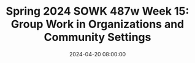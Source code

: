 ---
layout: single_presentation
name: spring-2024-sowk-487w-week-15-group-work-in-organizations-and-community-settings.md
title: "Spring 2024 SOWK 487w Week 15: Group Work in Organizations and Community Settings"
date:  2024-04-20 08:00:00
presentation_id: vw832w
permalink: /vw832w/
redirect_from:
  - /presentations/vw832w/spring-2024-sowk-487w-week-15-group-work-in-organizations-and-community-settings
slides: 
  - slide_name: deck-12643-large-0.jpeg
    slide_text: >
      Group Work in Organizational and Community Settings Dr. Jacob Campbell, LICSW at Heritage University Spring 2024 SOWK 487

  - slide_name: deck-12643-large-1.jpeg
    slide_text: >
      Prioritize Your Values Put First Things First • Acceptance • Love • Family • Money • Friends • Respect • Health • Spirituality • Honesty • What you want

  - slide_name: deck-12643-large-2.jpeg
    slide_text: >
      Environmental Characteristics Structural Characteristics Partnership Programs and Interventions Group Dynamics Characteristics of Effective Partnerships ff Jacob Campbell, Ph.D. LICSW Heritage University Intermediate Output Measures Measure of of Partnership Partnership Effectiveness Effectiveness Conceptual Framework for Assessing Group Dynamics as an Aspect of the E ectiveness of the CBPR Partnership Process (Schulz et al., 2017) SOWK 487 Spring 2024

  - slide_name: deck-12643-large-3.jpeg
    slide_text: >
      Environmental Characteristics • Previous collaboration • Community response to issue • Geographic/cultural diversity • Social and economic determinants of health • Challenges/barriers (e.g. institutional policies, time constraints) Jacob Campbell, Ph.D. LICSW Heritage University (Schulz et al., 2017) SOWK 487 Spring 2024

  - slide_name: deck-12643-large-4.jpeg
    slide_text: >
      Structural Characteristics Membership Complexity Formalization Jacob Campbell, Ph.D. LICSW Heritage University (Schulz et al., 2017) SOWK 487 Spring 2024

  - slide_name: deck-12643-large-5.jpeg
    slide_text: >
      Group Dynamics Characteristics of Effective Partnerships • Shared leadership, including task and maintenance leadership behaviors • Agreed-upon problem-solving processes • Two-way open communication • Shared power, in luence and resources • Recognition of con licts and constructive con lict resolution • Development of mutual trust • Cooperative development of goals and shared vision • Participatory decision making process that are lexible and use consensus for important decisions • Well-organized meetings with collaboratively developed agendas and facilitation consistent with these characteristics (management) f f (Schulz et al., 2017) f f Jacob Campbell, Ph.D. LICSW Heritage University • Collaborative evaluation of both task/ goal and process objectives SOWK 487 Spring 2024

  - slide_name: deck-12643-large-6.jpeg
    slide_text: >
      Group Dynamics Characteristics of Effective Partnerships Partnership Programs and Interventions Jacob Campbell, Ph.D. LICSW Heritage University (Schulz et al., 2017) SOWK 487 Spring 2024

  - slide_name: deck-12643-large-7.jpeg
    slide_text: >
      Intermediate Measure of Partnership Effectiveness • Perceived effectiveness of the group in achieving its goals • Perceived personal, organizational, and community bene its and costs of participation • Extent of membership involvement f Jacob Campbell, Ph.D. LICSW Heritage University • Shared ownership and cohesiveness/commitment to collaborative efforts • Individual, group and community empowerment: Future expectations of effectiveness • Bridging social ties • Synergy (Schulz et al., 2017) SOWK 487 Spring 2024

  - slide_name: deck-12643-large-8.jpeg
    slide_text: >
      Output Measures of Partnership Effectiveness • Achievement of program and policy objectives (e.g., collaborative problem solving, quality of life, health) • Institutionalization of programs and/or partnerships Jacob Campbell, Ph.D. LICSW Heritage University (Schulz et al., 2017) SOWK 487 Spring 2024

  - slide_name: deck-12643-large-9.jpeg
    slide_text: >
      Ethical Dilemmas in Macro Social Work Practice

  - slide_name: deck-12643-large-10.jpeg
    slide_text: >
      Disciplinary Perspectives A Type of Progression multidisciplinary Multidisciplinarity draws on knowledge from different disciplines but stays within their boundaries Jacob Campbell, Ph.D. LICSW Heritage University interdisciplinary transdisciplinary Interdisciplinarity analyzes, Transdisciplinarity integrates synthesizes and harmonizes the natural, social and health links between disciplines into sciences in a humanities a coordinated and coherent context, and transcends whole their traditional boundaries (Choi & Pak, 2006) SOWK 487 Spring 2024

  - slide_name: deck-12643-large-11.jpeg
    slide_text: >
      Local Examples of multidisciplinary or interdisciplinary groups Photo by Antenna on Unsplash

  - slide_name: deck-12643-large-12.jpeg
    slide_text: >
      De inition of a Team What is included in a team Di erent Disciplines Common Purpose Professional Perspectives Client and Family Integration Active Communication Expertise-Based Roles Collaboration f ff Jacob Campbell, Ph.D. LICSW Heritage University (Bronstein & Abramson, 2017) SOWK 487 Spring 2024

  - slide_name: deck-12643-large-13.jpeg
    slide_text: >
      Characteristics of a “good team” as identi ied by team members • Good communication • Respecting/understanding roles • Appropriate skill mix • Quality and outcomes of care • Appropriate team processes and resources f Jacob Campbell, Ph.D. LICSW Heritage University (Nancarrow et al., 2013) SOWK 487 Spring 2024

  - slide_name: deck-12643-large-14.jpeg
    slide_text: >
      Characteristics of a “good team” as identi ied by team members • Clear vision • Flexibility • Leadership and management • Team culture • Training and development opportunities f Jacob Campbell, Ph.D. LICSW Heritage University (Nancarrow et al., 2013) SOWK 487 Spring 2024

  - slide_name: deck-12643-large-15.jpeg
    slide_text: >
      Characteristics of a “good team” as identi ied by team members • External image of the service • Personal attributes • Individual rewards and opportunity f Jacob Campbell, Ph.D. LICSW Heritage University (Nancarrow et al., 2013) SOWK 487 Spring 2024

  - slide_name: deck-12643-large-16.jpeg
    slide_text: >
      Ninja Jacob Campbell, Ph.D. LICSW Heritage University SOWK 487 Spring 2024

presentation_description: >
  <p>In week 15, we are shifting our focus away from treatment groups to task groups. The readings this week focus on interdisciplinary group work. Bronstein (2003) helps us look into interdisciplinary teamwork and the skills and processes necessary to be successful in its implementation. Nancarrow et al. (2013) look at the productive aspects of a team. During class, we will do an activity about organizing our priorities and ethics, as well as a lecture on the learning content for the week. The learning objectives for this week include:</p>
  <ul>
  <li>Be able to explain what a Community-Based Participatory Research Partnerships is and some of the criteria for how we would measure the effectiveness</li>
  <li>Demonstrate and discuss ethical responses in a community practice setting</li>
  <li>Describe what makes for effective interdisciplinary team processes</li>
  </ul>
  
downloadable_slides: deck-12643.pdf
slides_count: 17
header:
  teaser: deck-12643-thumb-0.jpeg
presentation_video:
location: "Heritage University"
tags:
  - Heritage University
  - BASW Program
  - SOWK 487w
---